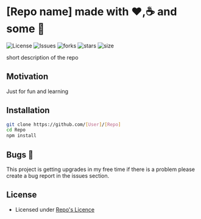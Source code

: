 # [Repo name] made with :heart:,:coffee: and some :beer:

![License](https://img.shields.io/github/license/[User]/[Repo].svg) ![Issues](https://img.shields.io/github/issues/[User]/[Repo].svg) ![forks](https://img.shields.io/github/forks/[User]/[Repo]) ![stars](https://img.shields.io/github/stars/[User]/[Repo]) ![size](https://img.shields.io/github/repo-size/[User]/[Repo])

short description of the repo

## Motivation

Just for fun and learning

## Installation

```bash
git clone https://github.com/[User]/[Repo]
cd Repo
npm install
```

## Bugs 🐛

This project is getting upgrades in my free time if there is a problem please create a bug report in the issues section.

## License

- Licensed under [Repo's Licence](https://github.com/[User]/[Repo]/blob/master/LICENSE)
